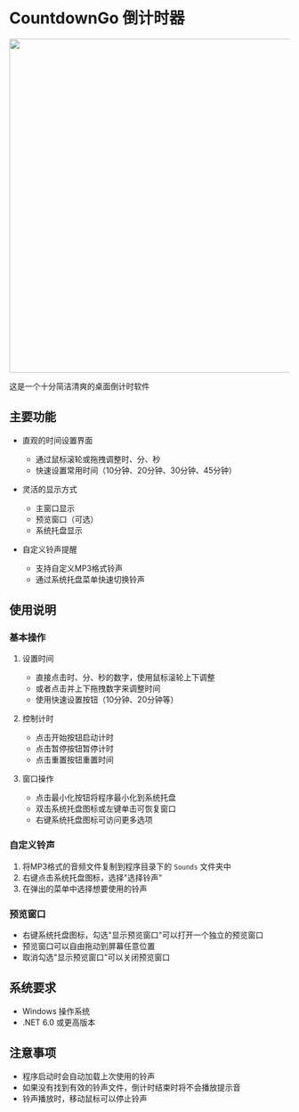 # CountdownGo 倒计时器

<p align="center">
  <img src="https://github.com/user-attachments/assets/70fa5de6-04a7-4df2-a5f4-3c6926b286ca" width="600">
</p>

这是一个十分简洁清爽的桌面倒计时软件
## 主要功能

- 直观的时间设置界面
  - 通过鼠标滚轮或拖拽调整时、分、秒
  - 快速设置常用时间（10分钟、20分钟、30分钟、45分钟）

- 灵活的显示方式
  - 主窗口显示
  - 预览窗口（可选）
  - 系统托盘显示

- 自定义铃声提醒
  - 支持自定义MP3格式铃声
  - 通过系统托盘菜单快速切换铃声

## 使用说明

### 基本操作

1. 设置时间
   - 直接点击时、分、秒的数字，使用鼠标滚轮上下调整
   - 或者点击并上下拖拽数字来调整时间
   - 使用快速设置按钮（10分钟、20分钟等）

2. 控制计时
   - 点击开始按钮启动计时
   - 点击暂停按钮暂停计时
   - 点击重置按钮重置时间

3. 窗口操作
   - 点击最小化按钮将程序最小化到系统托盘
   - 双击系统托盘图标或左键单击可恢复窗口
   - 右键系统托盘图标可访问更多选项

### 自定义铃声

1. 将MP3格式的音频文件复制到程序目录下的 `Sounds` 文件夹中
2. 右键点击系统托盘图标，选择"选择铃声"
3. 在弹出的菜单中选择想要使用的铃声

### 预览窗口

- 右键系统托盘图标，勾选"显示预览窗口"可以打开一个独立的预览窗口
- 预览窗口可以自由拖动到屏幕任意位置
- 取消勾选"显示预览窗口"可以关闭预览窗口

## 系统要求

- Windows 操作系统
- .NET 6.0 或更高版本

## 注意事项

- 程序启动时会自动加载上次使用的铃声
- 如果没有找到有效的铃声文件，倒计时结束时将不会播放提示音
- 铃声播放时，移动鼠标可以停止铃声
